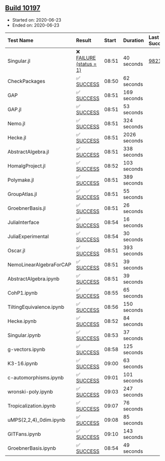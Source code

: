 ## [Build 10197](https://oscarci.mathematik.uni-kl.de/job/oscar/10197/)

* Started on: 2020-06-23
* Ended on: 2020-06-23

| Test Name    | Result | Start | Duration | Last Success | First Failure |
|:-------------|:-------|:------|:---------|:-------------|:--------------|
| Singular.jl | ❌ [FAILURE (status = 1)](https://oscarci.mathematik.uni-kl.de/job/oscar/10197/artifact/logs/build-10197/Singular.jl.log) | 08:51 | 40 seconds | [9821](https://oscarci.mathematik.uni-kl.de/job/oscar/9821/) | [9822](https://oscarci.mathematik.uni-kl.de/job/oscar/9822/) |
| CheckPackages | ✅ [SUCCESS](https://oscarci.mathematik.uni-kl.de/job/oscar/10197/artifact/logs/build-10197/CheckPackages.log) | 08:50 | 62 seconds |  |  |
| GAP | ✅ [SUCCESS](https://oscarci.mathematik.uni-kl.de/job/oscar/10197/artifact/logs/build-10197/GAP.log) | 08:51 | 169 seconds |  |  |
| GAP.jl | ✅ [SUCCESS](https://oscarci.mathematik.uni-kl.de/job/oscar/10197/artifact/logs/build-10197/GAP.jl.log) | 08:51 | 53 seconds |  |  |
| Nemo.jl | ✅ [SUCCESS](https://oscarci.mathematik.uni-kl.de/job/oscar/10197/artifact/logs/build-10197/Nemo.jl.log) | 08:51 | 324 seconds |  |  |
| Hecke.jl | ✅ [SUCCESS](https://oscarci.mathematik.uni-kl.de/job/oscar/10197/artifact/logs/build-10197/Hecke.jl.log) | 08:51 | 2026 seconds |  |  |
| AbstractAlgebra.jl | ✅ [SUCCESS](https://oscarci.mathematik.uni-kl.de/job/oscar/10197/artifact/logs/build-10197/AbstractAlgebra.jl.log) | 08:51 | 338 seconds |  |  |
| HomalgProject.jl | ✅ [SUCCESS](https://oscarci.mathematik.uni-kl.de/job/oscar/10197/artifact/logs/build-10197/HomalgProject.jl.log) | 08:52 | 103 seconds |  |  |
| Polymake.jl | ✅ [SUCCESS](https://oscarci.mathematik.uni-kl.de/job/oscar/10197/artifact/logs/build-10197/Polymake.jl.log) | 08:51 | 389 seconds |  |  |
| GroupAtlas.jl | ✅ [SUCCESS](https://oscarci.mathematik.uni-kl.de/job/oscar/10197/artifact/logs/build-10197/GroupAtlas.jl.log) | 08:51 | 55 seconds |  |  |
| GroebnerBasis.jl | ✅ [SUCCESS](https://oscarci.mathematik.uni-kl.de/job/oscar/10197/artifact/logs/build-10197/GroebnerBasis.jl.log) | 08:51 | 26 seconds |  |  |
| JuliaInterface | ✅ [SUCCESS](https://oscarci.mathematik.uni-kl.de/job/oscar/10197/artifact/logs/build-10197/JuliaInterface.log) | 08:54 | 16 seconds |  |  |
| JuliaExperimental | ✅ [SUCCESS](https://oscarci.mathematik.uni-kl.de/job/oscar/10197/artifact/logs/build-10197/JuliaExperimental.log) | 08:54 | 30 seconds |  |  |
| Oscar.jl | ✅ [SUCCESS](https://oscarci.mathematik.uni-kl.de/job/oscar/10197/artifact/logs/build-10197/Oscar.jl.log) | 08:51 | 393 seconds |  |  |
| NemoLinearAlgebraForCAP | ✅ [SUCCESS](https://oscarci.mathematik.uni-kl.de/job/oscar/10197/artifact/logs/build-10197/NemoLinearAlgebraForCAP.log) | 08:51 | 39 seconds |  |  |
| AbstractAlgebra.ipynb | ✅ [SUCCESS](https://oscarci.mathematik.uni-kl.de/job/oscar/10197/artifact/logs/build-10197/AbstractAlgebra.ipynb.log) | 08:51 | 39 seconds |  |  |
| CohP1.ipynb | ✅ [SUCCESS](https://oscarci.mathematik.uni-kl.de/job/oscar/10197/artifact/logs/build-10197/CohP1.ipynb.log) | 08:55 | 65 seconds |  |  |
| TiltingEquivalence.ipynb | ✅ [SUCCESS](https://oscarci.mathematik.uni-kl.de/job/oscar/10197/artifact/logs/build-10197/TiltingEquivalence.ipynb.log) | 08:56 | 150 seconds |  |  |
| Hecke.ipynb | ✅ [SUCCESS](https://oscarci.mathematik.uni-kl.de/job/oscar/10197/artifact/logs/build-10197/Hecke.ipynb.log) | 08:52 | 84 seconds |  |  |
| Singular.ipynb | ✅ [SUCCESS](https://oscarci.mathematik.uni-kl.de/job/oscar/10197/artifact/logs/build-10197/Singular.ipynb.log) | 08:53 | 37 seconds |  |  |
| g-vectors.ipynb | ✅ [SUCCESS](https://oscarci.mathematik.uni-kl.de/job/oscar/10197/artifact/logs/build-10197/g-vectors.ipynb.log) | 08:58 | 125 seconds |  |  |
| K3-16.ipynb | ✅ [SUCCESS](https://oscarci.mathematik.uni-kl.de/job/oscar/10197/artifact/logs/build-10197/K3-16.ipynb.log) | 09:00 | 63 seconds |  |  |
| c-automorphisms.ipynb | ✅ [SUCCESS](https://oscarci.mathematik.uni-kl.de/job/oscar/10197/artifact/logs/build-10197/c-automorphisms.ipynb.log) | 09:01 | 101 seconds |  |  |
| wronski-poly.ipynb | ✅ [SUCCESS](https://oscarci.mathematik.uni-kl.de/job/oscar/10197/artifact/logs/build-10197/wronski-poly.ipynb.log) | 09:03 | 247 seconds |  |  |
| Tropicalization.ipynb | ✅ [SUCCESS](https://oscarci.mathematik.uni-kl.de/job/oscar/10197/artifact/logs/build-10197/Tropicalization.ipynb.log) | 09:07 | 76 seconds |  |  |
| uMPS(2,2,4)_0dim.ipynb | ✅ [SUCCESS](https://oscarci.mathematik.uni-kl.de/job/oscar/10197/artifact/logs/build-10197/uMPS-2-2-4-_0dim.ipynb.log) | 09:08 | 85 seconds |  |  |
| GITFans.ipynb | ✅ [SUCCESS](https://oscarci.mathematik.uni-kl.de/job/oscar/10197/artifact/logs/build-10197/GITFans.ipynb.log) | 09:10 | 143 seconds |  |  |
| GroebnerBasis.ipynb | ✅ [SUCCESS](https://oscarci.mathematik.uni-kl.de/job/oscar/10197/artifact/logs/build-10197/GroebnerBasis.ipynb.log) | 08:54 | 49 seconds |  |  |
